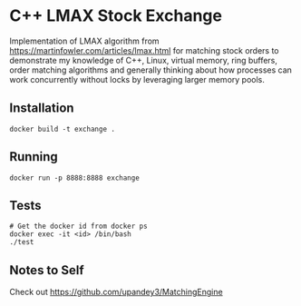 # C++ LMAX Stock Exchange

Implementation of LMAX algorithm from https://martinfowler.com/articles/lmax.html for matching stock orders to demonstrate my knowledge of C++, Linux, virtual memory, ring buffers, order matching algorithms and generally thinking about how processes can work concurrently without locks by leveraging larger memory pools.

## Installation
```
docker build -t exchange .
```

## Running
```
docker run -p 8888:8888 exchange
```

## Tests
```
# Get the docker id from docker ps
docker exec -it <id> /bin/bash
./test
```

## Notes to Self
Check out https://github.com/upandey3/MatchingEngine

